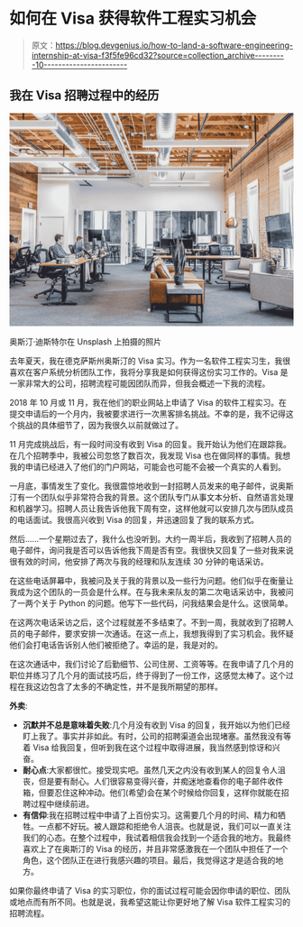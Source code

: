 # 如何在 Visa 获得软件工程实习机会

> 原文：<https://blog.devgenius.io/how-to-land-a-software-engineering-internship-at-visa-f3f5fe96cd32?source=collection_archive---------10----------------------->

## 我在 Visa 招聘过程中的经历

![](img/280184552495b46c905cb10f32b65ec8.png)

奥斯汀·迪斯特尔在 Unsplash 上拍摄的照片

去年夏天，我在德克萨斯州奥斯汀的 Visa 实习。作为一名软件工程实习生，我很喜欢在客户系统分析团队工作，我将分享我是如何获得这份实习工作的。Visa 是一家非常大的公司，招聘流程可能因团队而异，但我会概述一下我的流程。

2018 年 10 月或 11 月，我在他们的职业网站上申请了 Visa 的软件工程实习。在提交申请后的一个月内，我被要求进行一次黑客排名挑战。不幸的是，我不记得这个挑战的具体细节了，因为我很久以前就做过了。

11 月完成挑战后，有一段时间没有收到 Visa 的回复。我开始认为他们在跟踪我。在几个招聘季中，我被公司忽悠了数百次，我发现 Visa 也在做同样的事情。我想我的申请已经进入了他们的门户网站，可能会也可能不会被一个真实的人看到。

一月底，事情发生了变化。我很震惊地收到一封招聘人员发来的电子邮件，说奥斯汀有一个团队似乎非常符合我的背景。这个团队专门从事文本分析、自然语言处理和机器学习。招聘人员让我告诉他我下周有空，这样他就可以安排几次与团队成员的电话面试。我很高兴收到 Visa 的回复，并迅速回复了我的联系方式。

然后……一个星期过去了，我什么也没听到。大约一周半后，我收到了招聘人员的电子邮件，询问我是否可以告诉他我下周是否有空。我很快又回复了一些对我来说很有效的时间，他安排了两次与我的经理和队友连续 30 分钟的电话采访。

在这些电话屏幕中，我被问及关于我的背景以及一些行为问题。他们似乎在衡量让我成为这个团队的一员会是什么样。在与我未来队友的第二次电话采访中，我被问了一两个关于 Python 的问题。他写下一些代码，问我结果会是什么。这很简单。

在这两次电话采访之后，这个过程就差不多结束了。不到一周，我就收到了招聘人员的电子邮件，要求安排一次通话。在这一点上，我想我得到了实习机会。我怀疑他们会打电话告诉别人他们被拒绝了。幸运的是，我是对的。

在这次通话中，我们讨论了后勤细节、公司住房、工资等等。在我申请了几个月的职位并练习了几个月的面试技巧后，终于得到了一份工作，这感觉太棒了。这个过程在我这边包含了太多的不确定性，并不是我所期望的那样。

**外卖**:

*   **沉默并不总是意味着失败**:几个月没有收到 Visa 的回复，我开始以为他们已经盯上我了。事实并非如此。有时，公司的招聘渠道会出现堵塞。虽然我没有等着 Visa 给我回复，但听到我在这个过程中取得进展，我当然感到惊讶和兴奋。
*   **耐心点**:大家都很忙。接受现实吧。虽然几天之内没有收到某人的回复令人沮丧，但是要有耐心。人们很容易变得兴奋，并痴迷地查看你的电子邮件收件箱，但要忍住这种冲动。他们(希望)会在某个时候给你回复，这样你就能在招聘过程中继续前进。
*   **有信仰**:我在招聘过程中申请了上百份实习。这需要几个月的时间、精力和牺牲。一点都不好玩。被人跟踪和拒绝令人沮丧。也就是说，我们可以一直关注我们的心态。在整个过程中，我试着相信我会找到一个适合我的地方。我最终喜欢上了在奥斯汀的 Visa 的经历，并且非常感激我在一个团队中担任了一个角色，这个团队正在进行我感兴趣的项目。最后，我觉得这才是适合我的地方。

如果你最终申请了 Visa 的实习职位，你的面试过程可能会因你申请的职位、团队或地点而有所不同。也就是说，我希望这能让你更好地了解 Visa 软件工程实习的招聘流程。
